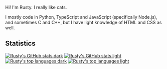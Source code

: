 <!---
RustyBust/RustyBust is a ✨ special ✨ repository because its `README.md` (this file) appears on your GitHub profile.
You can click the Preview link to take a look at your changes.
--->
Hi! I'm Rusty. I really like cats.

I mostly code in Python, TypeScript and JavaScript (specifically Node.js), and sometimes C and C++, but I have light knowledge of HTML and CSS as well.

## Statistics

[![Rusty's GitHub stats dark](https://github-readme-stats-nu-three-66.vercel.app/api?username=rustykitty&show_icons=true&count_private=true&theme=dark&cache_seconds=21600#gh-dark-mode-only)](https://github.com/anuraghazra/github-readme-stats#gh-dark-mode-only)
[![Rusty's GitHub stats light](https://github-readme-stats-nu-three-66.vercel.app/api?username=rustykitty&show_icons=true&count_private=true&theme=default&cache_seconds=21600#gh-light-mode-only)](https://github.com/anuraghazra/github-readme-stats#gh-light-mode-only)
<br>
[![Rusty's top languages dark](https://github-readme-stats-nu-three-66.vercel.app/api/top-langs/?username=rustykitty&count_private=true&size_weight=0.5&count_weight=0.5&theme=dark&cache_seconds=21600#gh-dark-mode-only)](https://github.com/anuraghazra/github-readme-stats#gh-dark-mode-only)
[![Rusty's top languages light](https://github-readme-stats-nu-three-66.vercel.app/api/top-langs/?username=rustykitty&count_private=true&size_weight=0.5&count_weight=0.5&theme=light&cache_seconds=21600#gh-light-mode-only)](https://github.com/anuraghazra/github-readme-stats#gh-light-mode-only)
